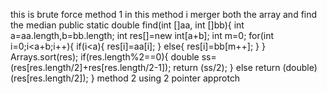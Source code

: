 this is brute force method 1
in this method i merger both the array and find the median
public static double find(int []aa, int []bb){
int a=aa.length,b=bb.length;
int res[]=new int[a+b];
int m=0;
for(int i=0;i<a+b;i++){
if(i<a){
res[i]=aa[i];
}
else{
res[i]=bb[m++];
}
}
Arrays.sort(res);
if(res.length%2==0){
double ss=(res[res.length/2]+res[res.length/2-1]);
return (ss/2);
}
else
return (double)(res[res.length/2]);
}
method 2 using 2 pointer approtch